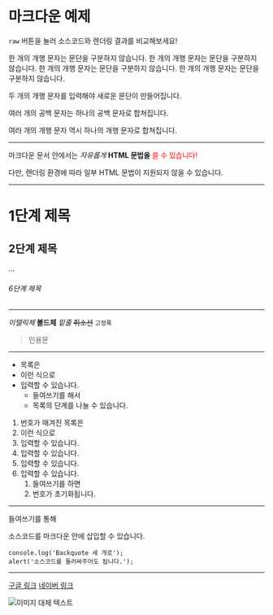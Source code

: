 # 마크다운 예제

`raw` 버튼을 눌러 소스코드와 렌더링 결과를 비교해보세요!

한 개의 개행 문자는
문단을 구분하지 않습니다.
한 개의 개행 문자는
문단을 구분하지 않습니다.
한 개의 개행 문자는
문단을 구분하지 않습니다.
한 개의 개행 문자는
문단을 구분하지 않습니다.

두 개의 개행 문자를 입력해야
새로운 문단이 만들어집니다.

여러      개의      공백     문자는
하나의     공백     문자로     합쳐집니다.



여러 개의 개행 문자 역시
하나의 개행 문자로 합쳐집니다.

---

마크다운 문서 안에서는
<em>자유롭게</em> <strong>HTML 문법을</strong> <span style="color: red">쓸 수 있습니다!</span>

다만, 렌더링 환경에 따라 일부 HTML 문법이 지원되지 않을 수 있습니다.

---

# 1단계 제목
## 2단계 제목
...
###### 6단계 제목

---

*이탤릭체*
**볼드체**
_밑줄_
~~취소선~~
`고정폭`
> 인용문

---

- 목록은
- 이런 식으로
- 입력할 수 있습니다.
    - 들여쓰기를 해서
    - 목록의 단계를 나눌 수 있습니다.

1. 번호가 매겨진 목록은
1. 이런 식으로
1. 입력할 수 있습니다.
1. 입력할 수 있습니다.
1. 입력할 수 있습니다.
1. 입력할 수 있습니다.
    1. 들여쓰기를 하면
    1. 번호가 초기화됩니다.

---

<html>
<head></head>
<body>
    <p>들여쓰기를 통해</p>
    <p>소스코드를 마크다운 안에 삽입할 수 있습니다.</p>
</body>
</html>

```
console.log('Backquote 세 개로');
alert('소스코드를 둘러싸주어도 됩니다.');
```

---

[구글 링크](https://www.google.co.kr/)
[네이버 링크](https://www.naver.com/)

![이미지 대체 텍스트](https://cdn-images-1.medium.com/max/2000/1*1zUrLyvIftWAGx19B2dpUQ.png)